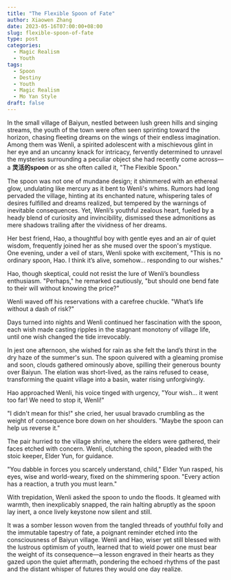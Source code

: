 ```yaml
---
title: "The Flexible Spoon of Fate"
author: Xiaowen Zhang
date: 2023-05-16T07:00:00+08:00
slug: flexible-spoon-of-fate
type: post
categories:
  - Magic Realism
  - Youth
tags:
  - Spoon
  - Destiny
  - Youth
  - Magic Realism
  - Mo Yan Style
draft: false
---
```


In the small village of Baiyun, nestled between lush green hills and singing streams, the youth of the town were often seen sprinting toward the horizon, chasing fleeting dreams on the wings of their endless imagination. Among them was Wenli, a spirited adolescent with a mischievous glint in her eye and an uncanny knack for intricacy, fervently determined to unravel the mysteries surrounding a peculiar object she had recently come across—a **灵活的spoon** or as she often called it, "The Flexible Spoon."

The spoon was not one of mundane design; it shimmered with an ethereal glow, undulating like mercury as it bent to Wenli's whims. Rumors had long pervaded the village, hinting at its enchanted nature, whispering tales of desires fulfilled and dreams realized, but tempered by the warnings of inevitable consequences. Yet, Wenli’s youthful zealous heart, fueled by a heady blend of curiosity and invincibility, dismissed these admonitions as mere shadows trailing after the vividness of her dreams.

Her best friend, Hao, a thoughtful boy with gentle eyes and an air of quiet wisdom, frequently joined her as she mused over the spoon's mystique. One evening, under a veil of stars, Wenli spoke with excitement, "This is no ordinary spoon, Hao. I think it’s alive, somehow... responding to our wishes."

Hao, though skeptical, could not resist the lure of Wenli’s boundless enthusiasm. "Perhaps," he remarked cautiously, "but should one bend fate to their will without knowing the price?"

Wenli waved off his reservations with a carefree chuckle. "What’s life without a dash of risk?"

Days turned into nights and Wenli continued her fascination with the spoon, each wish made casting ripples in the stagnant monotony of village life, until one wish changed the tide irrevocably.

In jest one afternoon, she wished for rain as she felt the land’s thirst in the dry haze of the summer's sun. The spoon quivered with a gleaming promise and soon, clouds gathered ominously above, spilling their generous bounty over Baiyun. The elation was short-lived, as the rains refused to cease, transforming the quaint village into a basin, water rising unforgivingly.

Hao approached Wenli, his voice tinged with urgency, "Your wish... it went too far! We need to stop it, Wenli!"

"I didn't mean for this!" she cried, her usual bravado crumbling as the weight of consequence bore down on her shoulders. "Maybe the spoon can help us reverse it."

The pair hurried to the village shrine, where the elders were gathered, their faces etched with concern. Wenli, clutching the spoon, pleaded with the stoic keeper, Elder Yun, for guidance.

"You dabble in forces you scarcely understand, child," Elder Yun rasped, his eyes, wise and world-weary, fixed on the shimmering spoon. "Every action has a reaction, a truth you must learn."

With trepidation, Wenli asked the spoon to undo the floods. It gleamed with warmth, then inexplicably snapped, the rain halting abruptly as the spoon lay inert, a once lively keystone now silent and still.

It was a somber lesson woven from the tangled threads of youthful folly and the immutable tapestry of fate, a poignant reminder etched into the consciousness of Baiyun village. Wenli and Hao, wiser yet still blessed with the lustrous optimism of youth, learned that to wield power one must bear the weight of its consequence—a lesson engraved in their hearts as they gazed upon the quiet aftermath, pondering the echoed rhythms of the past and the distant whisper of futures they would one day realize.